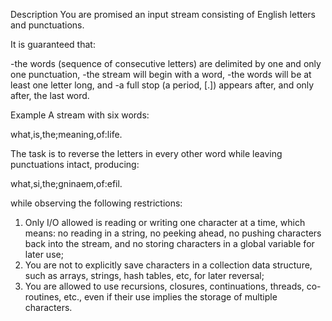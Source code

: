 Description
You are promised an input stream consisting of English letters and punctuations.

It is guaranteed that:

-the words (sequence of consecutive letters) are delimited by one and only one punctuation,
-the stream will begin with a word,
-the words will be at least one letter long,   and
-a full stop (a period, [.]) appears after, and only after, the last word.

Example
A stream with six words:

  what,is,the;meaning,of:life.

The task is to reverse the letters in every other word while leaving punctuations intact, producing:

  what,si,the;gninaem,of:efil.

while observing the following restrictions:

1. Only I/O allowed is reading or writing one character at a time, which means: no reading in a string, no peeking ahead, no pushing characters back into the stream, and no storing characters in a global variable for later use;
2. You are not to explicitly save characters in a collection data structure, such as arrays, strings, hash tables, etc, for later reversal;
3. You are allowed to use recursions, closures, continuations, threads, co-routines, etc., even if their use implies the storage of multiple characters.
